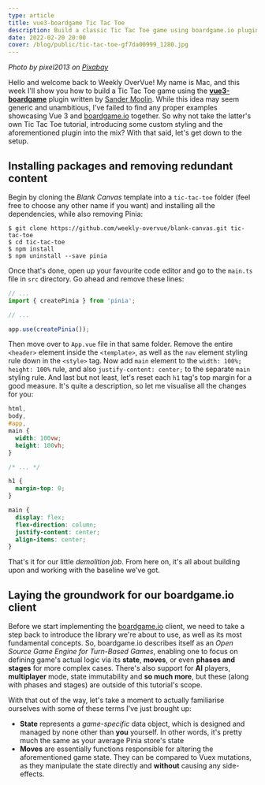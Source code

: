 ```yaml
---
type: article
title: vue3-boardgame Tic Tac Toe
description: Build a classic Tic Tac Toe game using boardgame.io plugin for Vue 3
date: 2022-02-20 20:00
cover: /blog/public/tic-tac-toe-gf7da00999_1280.jpg
---
```

*Photo by pixel2013 on [Pixabay](https://pixabay.com/images/id-1777859/)*

Hello and welcome back to Weekly OverVue! My name is Mac, and this week I'll show you how to build a Tic Tac Toe game using the **[vue3-boardgame](https://github.com/SaFrMo/vue3-boardgame/)** plugin written by [Sander Moolin](https://github.com/SaFrMo). While this idea may seem generic and unambitious, I've failed to find any proper examples showcasing Vue 3 and [boardgame.io](https://boardgame.io/) together. So why not take the latter's own Tic Tac Toe tutorial, introducing some custom styling and the aforementioned plugin into the mix? With that said, let's get down to the setup.

## Installing packages and removing redundant content

Begin by cloning the *Blank Canvas* template into a `tic-tac-toe` folder (feel free to choose any other name if you want) and installing all the dependencies, while also removing Pinia:

```shell
$ git clone https://github.com/weekly-overvue/blank-canvas.git tic-tac-toe
$ cd tic-tac-toe
$ npm install
$ npm uninstall --save pinia
```

Once that's done, open up your favourite code editor and go to the `main.ts` file in `src` directory. Go ahead and remove these lines:

```typescript
// ...
import { createPinia } from 'pinia';

// ...

app.use(createPinia());
```

Then move over to `App.vue` file in that same folder. Remove the entire `<header>` element inside the `<template>`, as well as the `nav` element styling rule down in the `<style>` tag. Now add `main` element to the `width: 100%; height: 100%` rule, and also `justify-content: center;` to the separate `main` styling rule. And last but not least, let's reset each `h1` tag's top margin for a good measure. It's quite a description, so let me visualise all the changes for you:

```css
html,
body,
#app,
main {
  width: 100vw;
  height: 100vh;
}

/* ... */

h1 {
  margin-top: 0;
}

main {
  display: flex;
  flex-direction: column;
  justify-content: center;
  align-items: center;
}
```

That's it for our little *demolition job*. From here on, it's all about building upon and working with the baseline we've got.

## Laying the groundwork for our boardgame.io client

Before we start implementing the [boardgame.io](https://boardgame.io/) client, we need to take a step back to introduce the library we're about to use, as well as its most fundamental concepts. So, boardgame.io describes itself as an *Open Source Game Engine for Turn-Based Games*, enabling one to focus on defining game's actual logic via its **state**, **moves**, or even **phases and stages** for more complex cases. There's also support for **AI** players, **multiplayer** mode, state immutability and **so much more**, but these (along with phases and stages) are outside of this tutorial's scope.

With that out of the way, let's take a moment to actually familiarise ourselves with some of these terms I've just brought up:

* **State** represents a *game-specific* data object, which is designed and managed by none other than **you** yourself. In other words, it's pretty much the same as your average Pinia store's state
* **Moves** are essentially functions responsible for altering the aforementioned game state. They can be compared to Vuex mutations, as they manipulate the state directly and **without** causing any side-effects.